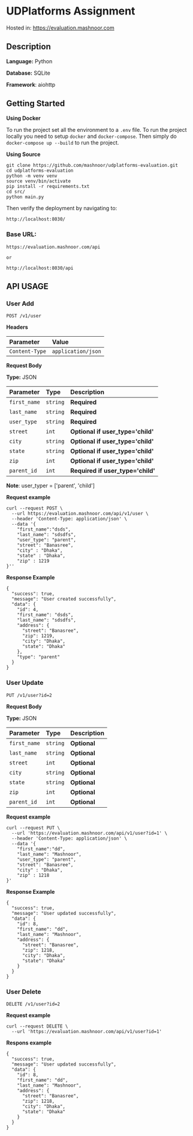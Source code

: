 # UDPlatforms Assignment

Hosted in: https://evaluation.mashnoor.com

## Description

**Language:** Python

**Database:** SQLite

**Framework**: aiohttp

## Getting Started

**Using Docker**

To run the project set all the environment to a `.env` file. To run the project locally you need to setup `docker` and `docker-compose`.
 Then simply do `docker-compose up --build` to run the project. 



**Using Source**
```sh=
git clone https://github.com/mashnoor/udplatforms-evaluation.git
cd udplatforms-evaluation
python -m venv venv
source venv/bin/activate
pip install -r requirements.txt
cd src/
python main.py
```


Then verify the deployment by navigating to:

```sh
http://localhost:8030/
```


### Base URL:
```
https://evaluation.mashnoor.com/api

or

http://localhost:8030/api
```

## API USAGE
### User Add
```http
POST /v1/user
```
**Headers**

| Parameter | Value | 
| :--- | :--- 
| `Content-Type` | `application/json` | 
**Request Body**

**Type:** 
JSON

| Parameter | Type | Description |
| :--- | :--- | :--- |
| `first_name` | `string` | **Required** |
| `last_name` | `string` | **Required** |
| `user_type` | `string` | **Required** |
| `street` | `int` | **Optional if user_type='child'** |
| `city` | `string` | **Optional if user_type='child'** |
| `state` | `string` | **Optional if user_type='child'** |
| `zip` | `int` | **Optional if user_type='child'** |
| `parent_id` | `int` | **Required if user_type='child'** |
**Note**: user_typer = ['parent', 'child']

**Request example**
```json=
curl --request POST \
  --url https://evaluation.mashnoor.com/api/v1/user \
  --header 'Content-Type: application/json' \
  --data '{
	"first_name":"dsds",
	"last_name": "sdsdfs",
	"user_type": "parent",
	"street": "Banasree",
	"city" : "Dhaka",
	"state" : "Dhaka",
	"zip" : 1219
}''
```

**Response Example**
```json=
{
  "success": true,
  "message": "User created successfully",
  "data": {
    "id": 4,
    "first_name": "dsds",
    "last_name": "sdsdfs",
    "address": {
      "street": "Banasree",
      "zip": 1219,
      "city": "Dhaka",
      "state": "Dhaka"
    },
    "type": "parent"
  }
}
```
### User Update
```http
PUT /v1/user?id=2
```
**Request Body**

**Type:**
JSON

| Parameter | Type | Description |
| :--- | :--- | :--- |
| `first_name` | `string` | **Optional** |
| `last_name` | `string` | **Optional** |
| `street` | `int` | **Optional** |
| `city` | `string` | **Optional** |
| `state` | `string` | **Optional** |
| `zip` | `int` | **Optional** |
| `parent_id` | `int` | **Optional** |


**Request example**
```json=
curl --request PUT \
  --url 'https://evaluation.mashnoor.com/api/v1/user?id=1' \
  --header 'Content-Type: application/json' \
  --data '{
	"first_name":"dd",
	"last_name": "Mashnoor",
	"user_type": "parent",
	"street": "Banasree",
	"city" : "Dhaka",
	"zip" : 1218
}'
```

**Response Example**
```json=
{
  "success": true,
  "message": "User updated successfully",
  "data": {
    "id": 8,
    "first_name": "dd",
    "last_name": "Mashnoor",
    "address": {
      "street": "Banasree",
      "zip": 1218,
      "city": "Dhaka",
      "state": "Dhaka"
    }
  }
}
```

### User Delete
```http
DELETE /v1/user?id=2
```

**Request example**
```json=
curl --request DELETE \
  --url 'https://evaluation.mashnoor.com/api/v1/user?id=1'
```

**Respons example**
```json=
{
  "success": true,
  "message": "User updated successfully",
  "data": {
    "id": 8,
    "first_name": "dd",
    "last_name": "Mashnoor",
    "address": {
      "street": "Banasree",
      "zip": 1218,
      "city": "Dhaka",
      "state": "Dhaka"
    }
  }
}
```


